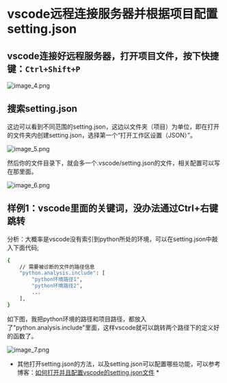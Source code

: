 # vscode远程连接服务器并根据项目配置setting.json

## vscode连接好远程服务器，打开项目文件，按下快捷键：`Ctrl+Shift+P`
![image_4.png](image_4.png)

## 搜索setting.json
这边可以看到不同范围的setting.json，这边以文件夹（项目）为单位，即在打开的文件夹内创建setting.json，选择第一个“打开工作区设置（JSON）”。

![image_5.png](image_5.png)

然后你的文件目录下，就会多一个.vscode/setting.json的文件，相关配置可以写在那里面。

![image_6.png](image_6.png)

## 样例1：vscode里面的关键词，没办法通过Ctrl+右键跳转
分析：大概率是vscode没有索引到python所处的环境，可以在setting.json中敲入下面代码;
```bash
{
	// 需要被诊断的文件的路径信息
	"python.analysis.include": [
		"python环境路径1",
        "python环境路径2",
        ...
	],
}
```
如下图，我把python环境的路径和项目路径，都放入了"python.analysis.include"里面，这样vscode就可以跳转两个路径下的定义好的函数了。

![image_7.png](image_7.png)

* 其他打开setting.json的方法，以及setting.json可以配置哪些功能，可以参考博客：[如何打开并且配置vscode的setting.json文件](https://blog.csdn.net/daishu_shu/article/details/131439706) *
